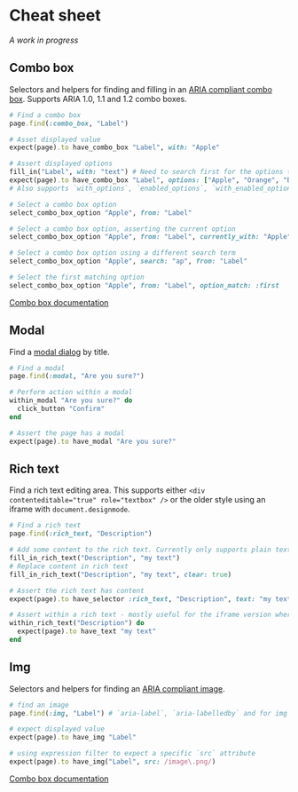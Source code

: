 # Cheat sheet

_A work in progress_

## Combo box

Selectors and helpers for finding and filling in an [ARIA compliant combo box](https://www.w3.org/TR/wai-aria-practices-1.1/#combobox).
Supports ARIA 1.0, 1.1 and 1.2 combo boxes.

```ruby
# Find a combo box
page.find(:combo_box, "Label")

# Asset displayed value
expect(page).to have_combo_box "Label", with: "Apple"

# Assert displayed options
fill_in("Label", with: "text") # Need to search first for the options to show
expect(page).to have_combo_box "Label", options: ["Apple", "Orange", "Banana"]
# Also supports `with_options`, `enabled_options`, `with_enabled_options`, `disabled_options` and `with_disabled_options`

# Select a combo box option
select_combo_box_option "Apple", from: "Label"

# Select a combo box option, asserting the current option
select_combo_box_option "Apple", from: "Label", currently_with: "Apple"

# Select a combo box option using a different search term
select_combo_box_option "Apple", search: "ap", from: "Label"

# Select the first matching option
select_combo_box_option "Apple", from: "Label", option_match: :first
```

[Combo box documentation](README.md#combo_box)

## Modal

Find a [modal dialog](https://www.w3.org/TR/wai-aria-practices-1.1/#dialog_modal) by title.   

```ruby
# Find a modal
page.find(:modal, "Are you sure?")

# Perform action within a modal
within_modal "Are you sure?" do
  click_button "Confirm"
end

# Assert the page has a modal
expect(page).to have_modal "Are you sure?"
```

## Rich text

Find a rich text editing area.  This supports either `<div contenteditable="true" role="textbox" />` or
the older style using an iframe with `document.designmode`.

```ruby
# Find a rich text
page.find(:rich_text, "Description")

# Add some content to the rich text. Currently only supports plain text
fill_in_rich_text("Description", "my text")
# Replace content in rich text
fill_in_rich_text("Description", "my text", clear: true)

# Assert the rich text has content
expect(page).to have_selector :rich_text, "Description", text: "my text"

# Assert within a rich text - mostly useful for the iframe version where you need to enter the frame first
within_rich_text("Description") do
  expect(page).to have_text "my text"
end
```

## Img

Selectors and helpers for finding an [ARIA compliant image](https://developer.mozilla.org/en-US/docs/Web/Accessibility/ARIA/Roles/img_role).

```ruby
# find an image
page.find(:img, "Label") # `aria-label`, `aria-labelledby` and for img tags `alt` attributes are supported

# expect displayed value
expect(page).to have_img "Label"

# using expression filter to expect a specific `src` attribute
expect(page).to have_img("Label", src: /image\.png/)
```

[Combo box documentation](README.md#combo_box)
